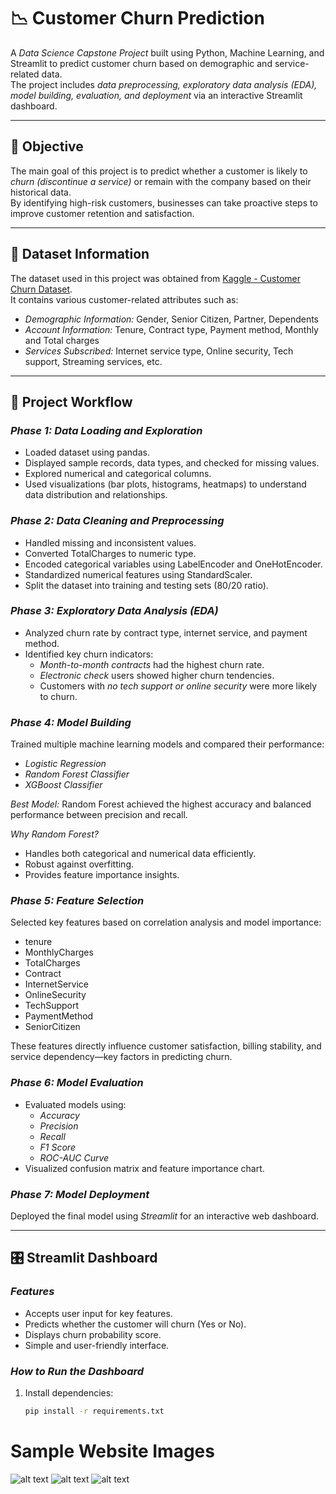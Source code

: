 

# 📉 Customer Churn Prediction

A *Data Science Capstone Project* built using Python, Machine Learning, and Streamlit to predict customer churn based on demographic and service-related data.  
The project includes *data preprocessing, exploratory data analysis (EDA), model building, evaluation, and deployment* via an interactive Streamlit dashboard.

---

## 🧠 Objective

The main goal of this project is to predict whether a customer is likely to *churn (discontinue a service)* or remain with the company based on their historical data.  
By identifying high-risk customers, businesses can take proactive steps to improve customer retention and satisfaction.

---

## 📂 Dataset Information

The dataset used in this project was obtained from [Kaggle - Customer Churn Dataset](https://www.kaggle.com/datasets/rashadrmammadov/customer-churn-dataset).  
It contains various customer-related attributes such as:

- *Demographic Information:* Gender, Senior Citizen, Partner, Dependents  
- *Account Information:* Tenure, Contract type, Payment method, Monthly and Total charges  
- *Services Subscribed:* Internet service type, Online security, Tech support, Streaming services, etc.

---

## 🧩 Project Workflow

### *Phase 1: Data Loading and Exploration*
- Loaded dataset using pandas.
- Displayed sample records, data types, and checked for missing values.
- Explored numerical and categorical columns.
- Used visualizations (bar plots, histograms, heatmaps) to understand data distribution and relationships.

### *Phase 2: Data Cleaning and Preprocessing*
- Handled missing and inconsistent values.
- Converted TotalCharges to numeric type.
- Encoded categorical variables using LabelEncoder and OneHotEncoder.
- Standardized numerical features using StandardScaler.
- Split the dataset into training and testing sets (80/20 ratio).

### *Phase 3: Exploratory Data Analysis (EDA)*
- Analyzed churn rate by contract type, internet service, and payment method.
- Identified key churn indicators:
  - *Month-to-month contracts* had the highest churn rate.
  - *Electronic check* users showed higher churn tendencies.
  - Customers with *no tech support or online security* were more likely to churn.

### *Phase 4: Model Building*
Trained multiple machine learning models and compared their performance:
- *Logistic Regression*
- *Random Forest Classifier*
- *XGBoost Classifier*

*Best Model:* Random Forest achieved the highest accuracy and balanced performance between precision and recall.

*Why Random Forest?*
- Handles both categorical and numerical data efficiently.
- Robust against overfitting.
- Provides feature importance insights.

### *Phase 5: Feature Selection*
Selected key features based on correlation analysis and model importance:
- tenure
- MonthlyCharges
- TotalCharges
- Contract
- InternetService
- OnlineSecurity
- TechSupport
- PaymentMethod
- SeniorCitizen

These features directly influence customer satisfaction, billing stability, and service dependency—key factors in predicting churn.

### *Phase 6: Model Evaluation*
- Evaluated models using:
  - *Accuracy*
  - *Precision*
  - *Recall*
  - *F1 Score*
  - *ROC-AUC Curve*
- Visualized confusion matrix and feature importance chart.

### *Phase 7: Model Deployment*
Deployed the final model using *Streamlit* for an interactive web dashboard.

---

## 🎛 Streamlit Dashboard

### *Features*
- Accepts user input for key features.
- Predicts whether the customer will churn (Yes or No).
- Displays churn probability score.
- Simple and user-friendly interface.

### *How to Run the Dashboard*
1. Install dependencies:
   ```bash
   pip install -r requirements.txt
# Sample Website Images
![alt text](https://github.com/KarenJWilliams/Customer-Churn-Prediction/blob/main/Website%20Image%201.jpg)
![alt text](https://github.com/KarenJWilliams/Customer-Churn-Prediction/blob/main/Website%20Image%202.jpg)
![alt text](https://github.com/KarenJWilliams/Customer-Churn-Prediction/blob/main/Website%20Image%203.jpg)


